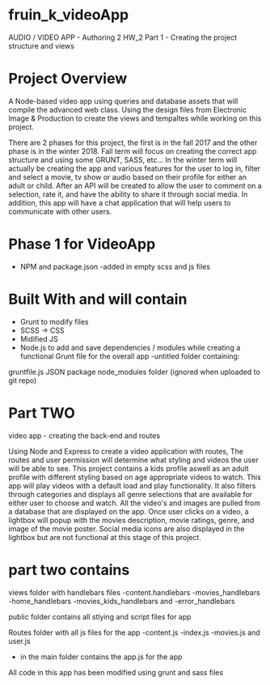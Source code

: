 # fruin_k_videoApp
AUDIO / VIDEO APP - Authoring 2 HW_2
Part 1 - Creating the project structure and views

# Project Overview #

A Node-based video app using queries and database assets that will compile the advanced web class. Using the design files from Electronic Image & Production to create the views and tempaltes while working on this project. 

There are 2 phases for this project, the first is in the fall 2017 and the other phase is in the winter 2018. Fall term will focus on creating the correct app structure and using some GRUNT, SASS, etc... In the winter term will actually be creating the app and various features for the user to log in, filter and select a movie, tv show or audio based on their profile for either an adult or child. After an API will be created to allow the user to comment on a selection, rate it, and have the ability to share it through social media. In addition, this app will have a chat application that will help users to communicate with other users. 

# Phase 1 for VideoApp #
- NPM and package.json 
-added in empty scss and js files 

# Built With and will contain #
- Grunt to modify files 
- SCSS -> CSS
- Midified JS
- Node.js to add and save dependencies / modules while creating a functional Grunt file for the overall app
-untitled folder containing:

gruntfile.js
JSON package
node_modules folder (ignored when uploaded to git repo)

# Part TWO #

video app - creating the back-end and routes

Using Node and Express to create a video application with routes, The routes and user permission will determine what styling and videos the user will be able to see. This project contains a kids profile aswell as an adult profile with different styling based on age appropriate videos to watch. 
This app will play videos with a default load and play functionality. It also filters through categories and displays all genre selections that are available for either user to choose and watch. All the video's and images are pulled from a database that are displayed on the app. 
Once user clicks on a video, a lightbox will popup with the movies description, movie ratings, genre, and image of the movie poster. Social media icons are also displayed in the lightbox but are not functional at this stage of this project.

# part two contains #

views folder with handlebars files
-content.handlebars
-movies_handlebars
-home_handlebars
-movies_kids_handlebars
and 
-error_handlebars

public folder contains all stlying and script files for app

Routes folder with all js files for the app
-content.js
-index.js
-movies.js
and user.js

- in the main folder contains the app.js for the app

All code in this app has been modified using grunt and sass files 

